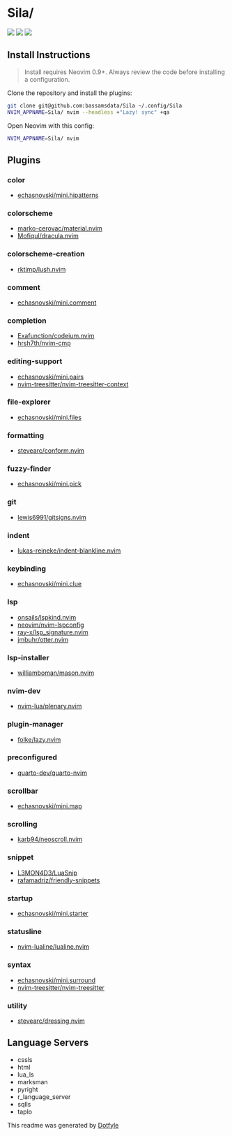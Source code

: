# Sila/

<a href="https://dotfyle.com/bassamsdata/sila"><img src="https://dotfyle.com/bassamsdata/sila/badges/plugins?style=for-the-badge" /></a>
<a href="https://dotfyle.com/bassamsdata/sila"><img src="https://dotfyle.com/bassamsdata/sila/badges/leaderkey?style=for-the-badge" /></a>
<a href="https://dotfyle.com/bassamsdata/sila"><img src="https://dotfyle.com/bassamsdata/sila/badges/plugin-manager?style=for-the-badge" /></a>


## Install Instructions

 > Install requires Neovim 0.9+. Always review the code before installing a configuration.

Clone the repository and install the plugins:

```sh
git clone git@github.com:bassamsdata/Sila ~/.config/Sila
NVIM_APPNAME=Sila/ nvim --headless +"Lazy! sync" +qa
```

Open Neovim with this config:

```sh
NVIM_APPNAME=Sila/ nvim
```

## Plugins

### color

+ [echasnovski/mini.hipatterns](https://dotfyle.com/plugins/echasnovski/mini.hipatterns)
### colorscheme

+ [marko-cerovac/material.nvim](https://dotfyle.com/plugins/marko-cerovac/material.nvim)
+ [Mofiqul/dracula.nvim](https://dotfyle.com/plugins/Mofiqul/dracula.nvim)
### colorscheme-creation

+ [rktjmp/lush.nvim](https://dotfyle.com/plugins/rktjmp/lush.nvim)
### comment

+ [echasnovski/mini.comment](https://dotfyle.com/plugins/echasnovski/mini.comment)
### completion

+ [Exafunction/codeium.nvim](https://dotfyle.com/plugins/Exafunction/codeium.nvim)
+ [hrsh7th/nvim-cmp](https://dotfyle.com/plugins/hrsh7th/nvim-cmp)
### editing-support

+ [echasnovski/mini.pairs](https://dotfyle.com/plugins/echasnovski/mini.pairs)
+ [nvim-treesitter/nvim-treesitter-context](https://dotfyle.com/plugins/nvim-treesitter/nvim-treesitter-context)
### file-explorer

+ [echasnovski/mini.files](https://dotfyle.com/plugins/echasnovski/mini.files)
### formatting

+ [stevearc/conform.nvim](https://dotfyle.com/plugins/stevearc/conform.nvim)
### fuzzy-finder

+ [echasnovski/mini.pick](https://dotfyle.com/plugins/echasnovski/mini.pick)
### git

+ [lewis6991/gitsigns.nvim](https://dotfyle.com/plugins/lewis6991/gitsigns.nvim)
### indent

+ [lukas-reineke/indent-blankline.nvim](https://dotfyle.com/plugins/lukas-reineke/indent-blankline.nvim)
### keybinding

+ [echasnovski/mini.clue](https://dotfyle.com/plugins/echasnovski/mini.clue)
### lsp

+ [onsails/lspkind.nvim](https://dotfyle.com/plugins/onsails/lspkind.nvim)
+ [neovim/nvim-lspconfig](https://dotfyle.com/plugins/neovim/nvim-lspconfig)
+ [ray-x/lsp_signature.nvim](https://dotfyle.com/plugins/ray-x/lsp_signature.nvim)
+ [jmbuhr/otter.nvim](https://dotfyle.com/plugins/jmbuhr/otter.nvim)
### lsp-installer

+ [williamboman/mason.nvim](https://dotfyle.com/plugins/williamboman/mason.nvim)
### nvim-dev

+ [nvim-lua/plenary.nvim](https://dotfyle.com/plugins/nvim-lua/plenary.nvim)
### plugin-manager

+ [folke/lazy.nvim](https://dotfyle.com/plugins/folke/lazy.nvim)
### preconfigured

+ [quarto-dev/quarto-nvim](https://dotfyle.com/plugins/quarto-dev/quarto-nvim)
### scrollbar

+ [echasnovski/mini.map](https://dotfyle.com/plugins/echasnovski/mini.map)
### scrolling

+ [karb94/neoscroll.nvim](https://dotfyle.com/plugins/karb94/neoscroll.nvim)
### snippet

+ [L3MON4D3/LuaSnip](https://dotfyle.com/plugins/L3MON4D3/LuaSnip)
+ [rafamadriz/friendly-snippets](https://dotfyle.com/plugins/rafamadriz/friendly-snippets)
### startup

+ [echasnovski/mini.starter](https://dotfyle.com/plugins/echasnovski/mini.starter)
### statusline

+ [nvim-lualine/lualine.nvim](https://dotfyle.com/plugins/nvim-lualine/lualine.nvim)
### syntax

+ [echasnovski/mini.surround](https://dotfyle.com/plugins/echasnovski/mini.surround)
+ [nvim-treesitter/nvim-treesitter](https://dotfyle.com/plugins/nvim-treesitter/nvim-treesitter)
### utility

+ [stevearc/dressing.nvim](https://dotfyle.com/plugins/stevearc/dressing.nvim)
## Language Servers

+ cssls
+ html
+ lua_ls
+ marksman
+ pyright
+ r_language_server
+ sqlls
+ taplo


 This readme was generated by [Dotfyle](https://dotfyle.com)
